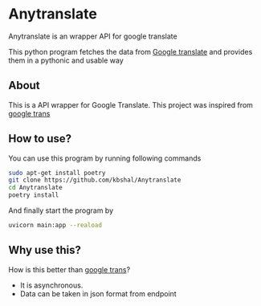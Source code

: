 # Anytranslate
Anytranslate is an wrapper API for google translate


This python program fetches the data from [Google translate](https://translate.google.com/) and provides them in a pythonic and usable way


## About

This is a API wrapper for Google Translate. This project was inspired from [google trans](https://pypi.org/project/googletrans/)

## How to use?
You can use this program by running following commands
```sh
sudo apt-get install poetry
git clone https://github.com/kbshal/Anytranslate
cd Anytranslate
poetry install
```

And finally start the program by 
```sh
uvicorn main:app --reaload
```

## Why use this?

How is this better than [google trans]()?
- It is asynchronous.
- Data can be taken in json format from endpoint














